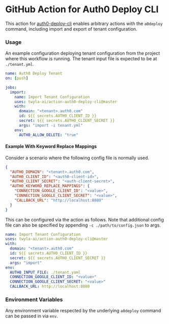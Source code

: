 # GitHub Action for Auth0 Deploy CLI
This action for [auth0-deploy-cli](https://github.com/auth0/auth0-deploy-cli) enables 
arbitrary actions with the `a0deploy` command, including import and export of tenant 
configuration.

### Usage
An example configuration deploying tenant configuration from the project where this 
workflow is running. The tenant input file is expected to be at `./tenant.yml`.

```yaml
name: Auth0 Deploy Tenant
on: [push]

jobs:
  import:
    name: Import Tenant Configuration
    uses: twyla-ai/action-auth0-deploy-cli@master
    with:
      domain: "<tenant>.auth0.com"
      id: ${{ secrets.AUTH0_CLIENT_ID }}
      secret: ${{ secrets.AUTH0_CLIENT_SECRET }}
      args: "import -i tenant.yml"
    env:
      AUTH0_ALLOW_DELETE: "true"
```

#### Example With Keyword Replace Mappings
Consider a scenario where the following config file is normally used.

```json
{
  "AUTH0_DOMAIN": "<tenant>.auth0.com",
  "AUTH0_CLIENT_ID": "<auth0-client-id>",
  "AUTH0_CLIENT_SECRET": "<auth-client-secret>",
  "AUTH0_KEYWORD_REPLACE_MAPPINGS": {
    "CONNECTION_GOOGLE_CLIENT_ID": "<value>",
    "CONNECTION_GOOGLE_CLIENT_SECRET": "<value>",
    "CALLBACK_URL": "http://localhost:8080"
  }
}
```

This can be configured via the action as follows. Note that additional config file can 
also be specified by appending `-c ./path/to/config.json` to args.

```yaml
name: Import Tenant Configuration
uses: twyla-ai/action-auth0-deploy-cli@master
with:
  domain: "<tenant>.auth0.com"
  id: ${{ secrets.AUTH0_CLIENT_ID }}
  secret: ${{ secrets.AUTH0_CLIENT_SECRET }}
  args: "import"
env:
  AUTH0_INPUT_FILE: ./tenant.yaml
  CONNECTION_GOOGLE_CLIENT_ID: "<value>"
  CONNECTION_GOOGLE_CLIENT_SECRET: "<value>"
  CALLBACK_URL: http://localhost:8080
```

### Environment Variables
Any environment variable respected by the underlying `a0deploy` command can be passed in 
via `env`.
